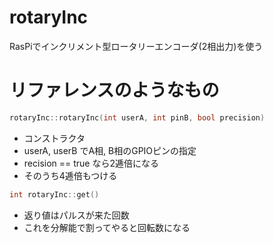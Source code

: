 # rotaryInc
RasPiでインクリメント型ロータリーエンコーダ(2相出力)を使う

# リファレンスのようなもの
```cpp
rotaryInc::rotaryInc(int userA, int pinB, bool precision)
```
* コンストラクタ
* userA, userB でA相, B相のGPIOピンの指定
* recision == true なら2逓倍になる
* そのうち4逓倍もつける

```cpp
int rotaryInc::get()
```
* 返り値はパルスが来た回数
* これを分解能で割ってやると回転数になる
